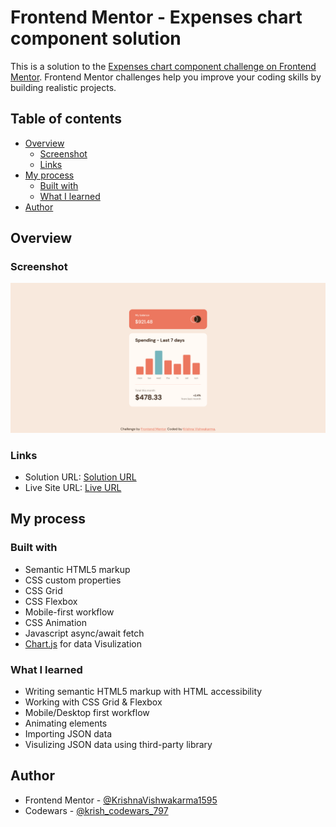 # Frontend Mentor - Expenses chart component solution

This is a solution to the [Expenses chart component challenge on Frontend Mentor](https://www.frontendmentor.io/challenges/expenses-chart-component-e7yJBUdjwt). Frontend Mentor challenges help you improve your coding skills by building realistic projects. 

## Table of contents

- [Overview](#overview)
  - [Screenshot](#screenshot)
  - [Links](#links)
- [My process](#my-process)
  - [Built with](#built-with)
  - [What I learned](#what-i-learned)  
- [Author](#author)

## Overview

### Screenshot

![](./screenshot.png)

### Links

- Solution URL: [Solution URL](https://www.frontendmentor.io/solutions/responsive-and-animated-3-columns-preview-card-component-Ij6Rpiqg7A)
- Live Site URL: [Live URL](https://krishnavishwakarma1595.github.io/frontend-mentor/3-column-preview-card-component/)

## My process

### Built with

- Semantic HTML5 markup
- CSS custom properties
- CSS Grid
- CSS Flexbox
- Mobile-first workflow
- CSS Animation
- Javascript async/await fetch
- [Chart.js](https://www.chartjs.org/) for data Visulization

### What I learned

- Writing semantic HTML5 markup with HTML accessibility
- Working with CSS Grid & Flexbox
- Mobile/Desktop first workflow
- Animating elements
- Importing JSON data
- Visulizing JSON data using third-party library

## Author

- Frontend Mentor - [@KrishnaVishwakarma1595](https://www.frontendmentor.io/profile/KrishnaVishwakarma1595)
- Codewars - [@krish_codewars_797](https://www.codewars.com/users/krish_codewars_797)
